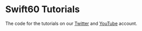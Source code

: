 <h1>Swift60 Tutorials</h1>
The code for the tutorials on our <a href ="https://twitter.com/swift60tuts">Twitter</a> and <a href= "https://www.youtube.com/channel/UCLFcDYovmfT8f1oJK2DmihQ">YouTube</a> account. 

